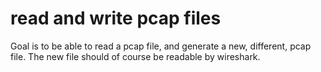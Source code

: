 read and write pcap files
===

Goal is to be able to read a pcap file, and generate a new, different, pcap file.
The new file should of course be readable by wireshark.


